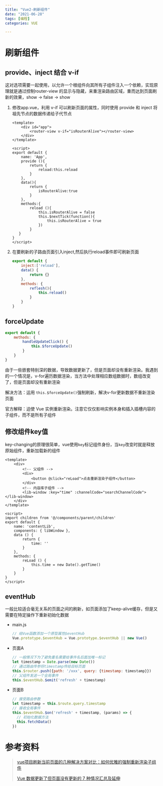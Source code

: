 ```yaml
---
title: "Vue2-刷新组件"
date: "2021-06-28"
tags: [编程]
categories: VUE

---
```


# 刷新组件

## provide、inject 结合 v-if

这对选项需要一起使用，以允许一个根组件向其所有子组件注入一个依赖，实现原理就是通过控制router-view 的显示与隐藏，来重渲染路由区域，重而达到页面刷新的效果，show -> false -> show

1. 修改app.vue，利用 v-if 可以刷新页面的属性，同时使用 provide 和 inject 将祖先节点的数据传递给子代节点

   ```vue
   <template>
       <div id="app">
           <router-view v-if="isRouterAlive"></router-view>
       </div>
   </template>
    
   <script>
   export default {
       name: 'App',
       provide (){
           return {
               reload:this.reload
           }
       },
       data(){
           return {
               isRouterAlive:true
           }
       },
       methods:{
           reload (){
               this.isRouterAlive = false
               this.$nextTick(function(){
                   this.isRouterAlive = true
               })
           }
      }
   }
   </script>
   ```

   

2. 在要刷新的子路由页面引入inject,然后执行reload事件即可刷新页面

   ```js
   export default {    
       inject:['reload'],
       data() {
           return {}
       },
       methods: {
           reflesh(){
               this.reload()
           }
       }
   }
   ```

## forceUpdate

```js
export default {
    methods: {
        handleUpdateClick() {
            this.$forceUpdate()
        }
    }
}
```

由于一些嵌套特别深的数据，导致数据更新了，但是页面却没有重新渲染。我遇到的一个情况是，v-for遍历数据渲染，当方法中处理相应数组数据时，数组改变了，但是页面却没有重新渲染

解决方法：运用 `this.$forceUpdate()`强制刷新，解决v-for更新数据不重新渲染页面

官方解释：迫使 Vue 实例重新渲染。注意它仅仅影响实例本身和插入插槽内容的子组件，而不是所有子组件

## 修改组件key值

key-changing的原理很简单，vue使用`key`标记组件身份，当`key`改变时就是释放原始组件，重新加载新的组件

```vue
<template>
    <div>
        <!-- 父组件 -->
        <div>
            <button @click="reLoad">点击重新渲染子组件</button>
        </div>
        <!-- 内容库子组件 -->
        <lib-window :key="time" :channelCode="searchChannelCode"></lib-window>
    </div>
</template>
 
<script>
import children from '@/components/parent/children'
export default {
    name: 'contentLib',
    components: { libWindow },
    data () {
        return {
            time: ''
        }
    },
    methods: {
        reLoad () {
            this.time = new Date().getTime()
        }
    }
}
</script>
```



## eventHub

一般比较适合毫无关系的页面之间的刷新，如页面添加了keep-alive缓存，但是又需要在特定操作下重新初始化数据

- main.js

  ```js
  // 给Vue函数添加一个原型属性$eventHub
  Vue.prototype.$eventHub = Vue.prototype.$eventHub || new Vue()
  ```

- 页面A

  ```js
  // 一般情况下为了避免重名需要给事件名后面加唯一标记
  let timestamp = Date.parse(new Date())
  // 通过路由传参将timestamp传给目标页面
  this.$router.push({path: '/xxx', query: {timestamp: timestamp}})
  // 父组件发送一个全局事件
  this.$eventHub.$emit('refresh' + timestamp)
  ```

- 页面B

  ```js
  // 接受路由参数
  let timestamp = this.$route.query.timestamp
  // 接收全局事件
  this.$eventHub.$on('refresh' + timestamp, (params) => {
  	// 初始化数据方法
  	this.fetchData()
  })
  ```

# 参考资料

> [vue项目刷新当前页面的几种解决方案对比：如何优雅的强制重新渲染子组件](https://www.cnblogs.com/goloving/p/13941836.html)
>
> [Vue 数据更新了但页面没有更新的 7 种情况汇总及延伸](https://cloud.tencent.com/developer/article/1637749)

